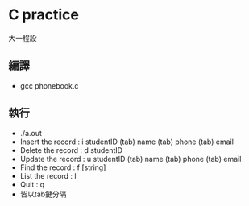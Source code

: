 # C practice
  大一程設

## 編譯
* gcc phonebook.c

## 執行
* ./a.out
* Insert the record : i studentID (tab) name (tab) phone (tab) email
* Delete the record : d studentID
* Update the record : u studentID (tab) name (tab) phone (tab) email
* Find the record : f [string]
* List the record : l
* Quit : q
* 皆以tab鍵分隔
